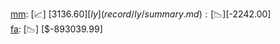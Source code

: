 [mm](record/mm/summary.md): [📈] [$3136.60]  
[ly](record/ly/summary.md): [📉] [$-2242.00]  
[fa](record/fa/summary.md): [📉] [$-893039.99]  
